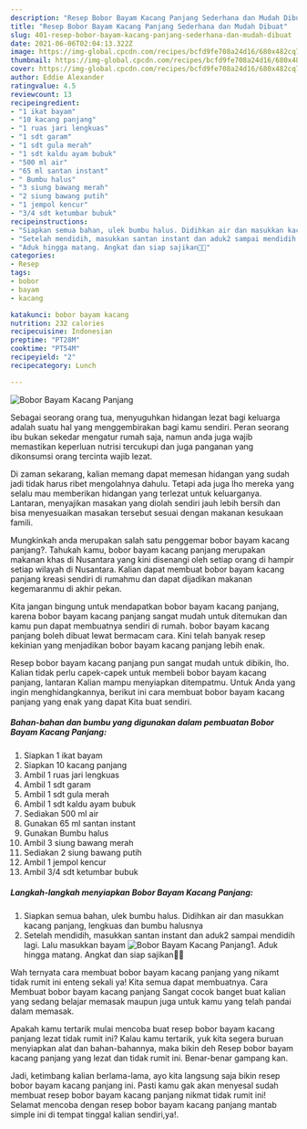 ```yaml
---
description: "Resep Bobor Bayam Kacang Panjang Sederhana dan Mudah Dibuat"
title: "Resep Bobor Bayam Kacang Panjang Sederhana dan Mudah Dibuat"
slug: 401-resep-bobor-bayam-kacang-panjang-sederhana-dan-mudah-dibuat
date: 2021-06-06T02:04:13.322Z
image: https://img-global.cpcdn.com/recipes/bcfd9fe708a24d16/680x482cq70/bobor-bayam-kacang-panjang-foto-resep-utama.jpg
thumbnail: https://img-global.cpcdn.com/recipes/bcfd9fe708a24d16/680x482cq70/bobor-bayam-kacang-panjang-foto-resep-utama.jpg
cover: https://img-global.cpcdn.com/recipes/bcfd9fe708a24d16/680x482cq70/bobor-bayam-kacang-panjang-foto-resep-utama.jpg
author: Eddie Alexander
ratingvalue: 4.5
reviewcount: 13
recipeingredient:
- "1 ikat bayam"
- "10 kacang panjang"
- "1 ruas jari lengkuas"
- "1 sdt garam"
- "1 sdt gula merah"
- "1 sdt kaldu ayam bubuk"
- "500 ml air"
- "65 ml santan instant"
- " Bumbu halus"
- "3 siung bawang merah"
- "2 siung bawang putih"
- "1 jempol kencur"
- "3/4 sdt ketumbar bubuk"
recipeinstructions:
- "Siapkan semua bahan, ulek bumbu halus. Didihkan air dan masukkan kacang panjang, lengkuas dan bumbu halusnya"
- "Setelah mendidih, masukkan santan instant dan aduk2 sampai mendidih lagi. Lalu masukkan bayam"
- "Aduk hingga matang. Angkat dan siap sajikan🙏😋"
categories:
- Resep
tags:
- bobor
- bayam
- kacang

katakunci: bobor bayam kacang 
nutrition: 232 calories
recipecuisine: Indonesian
preptime: "PT28M"
cooktime: "PT54M"
recipeyield: "2"
recipecategory: Lunch

---
```



![Bobor Bayam Kacang Panjang](https://img-global.cpcdn.com/recipes/bcfd9fe708a24d16/680x482cq70/bobor-bayam-kacang-panjang-foto-resep-utama.jpg)

Sebagai seorang orang tua, menyuguhkan hidangan lezat bagi keluarga adalah suatu hal yang menggembirakan bagi kamu sendiri. Peran seorang ibu bukan sekedar mengatur rumah saja, namun anda juga wajib memastikan keperluan nutrisi tercukupi dan juga panganan yang dikonsumsi orang tercinta wajib lezat.

Di zaman  sekarang, kalian memang dapat memesan hidangan yang sudah jadi tidak harus ribet mengolahnya dahulu. Tetapi ada juga lho mereka yang selalu mau memberikan hidangan yang terlezat untuk keluarganya. Lantaran, menyajikan masakan yang diolah sendiri jauh lebih bersih dan bisa menyesuaikan masakan tersebut sesuai dengan makanan kesukaan famili. 



Mungkinkah anda merupakan salah satu penggemar bobor bayam kacang panjang?. Tahukah kamu, bobor bayam kacang panjang merupakan makanan khas di Nusantara yang kini disenangi oleh setiap orang di hampir setiap wilayah di Nusantara. Kalian dapat membuat bobor bayam kacang panjang kreasi sendiri di rumahmu dan dapat dijadikan makanan kegemaranmu di akhir pekan.

Kita jangan bingung untuk mendapatkan bobor bayam kacang panjang, karena bobor bayam kacang panjang sangat mudah untuk ditemukan dan kamu pun dapat membuatnya sendiri di rumah. bobor bayam kacang panjang boleh dibuat lewat bermacam cara. Kini telah banyak resep kekinian yang menjadikan bobor bayam kacang panjang lebih enak.

Resep bobor bayam kacang panjang pun sangat mudah untuk dibikin, lho. Kalian tidak perlu capek-capek untuk membeli bobor bayam kacang panjang, lantaran Kalian mampu menyiapkan ditempatmu. Untuk Anda yang ingin menghidangkannya, berikut ini cara membuat bobor bayam kacang panjang yang enak yang dapat Kita buat sendiri.

<!--inarticleads1-->

##### Bahan-bahan dan bumbu yang digunakan dalam pembuatan Bobor Bayam Kacang Panjang:

1. Siapkan 1 ikat bayam
1. Siapkan 10 kacang panjang
1. Ambil 1 ruas jari lengkuas
1. Ambil 1 sdt garam
1. Ambil 1 sdt gula merah
1. Ambil 1 sdt kaldu ayam bubuk
1. Sediakan 500 ml air
1. Gunakan 65 ml santan instant
1. Gunakan  Bumbu halus
1. Ambil 3 siung bawang merah
1. Sediakan 2 siung bawang putih
1. Ambil 1 jempol kencur
1. Ambil 3/4 sdt ketumbar bubuk




<!--inarticleads2-->

##### Langkah-langkah menyiapkan Bobor Bayam Kacang Panjang:

1. Siapkan semua bahan, ulek bumbu halus. Didihkan air dan masukkan kacang panjang, lengkuas dan bumbu halusnya
1. Setelah mendidih, masukkan santan instant dan aduk2 sampai mendidih lagi. Lalu masukkan bayam
<img src="//assets-global.cpcdn.com/assets/icons/button_play-2c75c40dde080a61004c1f40b05d8f140eaff45d7e9e6481dc71c63d2e7c4909.png" alt="Bobor Bayam Kacang Panjang">1. Aduk hingga matang. Angkat dan siap sajikan🙏😋




Wah ternyata cara membuat bobor bayam kacang panjang yang nikamt tidak rumit ini enteng sekali ya! Kita semua dapat membuatnya. Cara Membuat bobor bayam kacang panjang Sangat cocok banget buat kalian yang sedang belajar memasak maupun juga untuk kamu yang telah pandai dalam memasak.

Apakah kamu tertarik mulai mencoba buat resep bobor bayam kacang panjang lezat tidak rumit ini? Kalau kamu tertarik, yuk kita segera buruan menyiapkan alat dan bahan-bahannya, maka bikin deh Resep bobor bayam kacang panjang yang lezat dan tidak rumit ini. Benar-benar gampang kan. 

Jadi, ketimbang kalian berlama-lama, ayo kita langsung saja bikin resep bobor bayam kacang panjang ini. Pasti kamu gak akan menyesal sudah membuat resep bobor bayam kacang panjang nikmat tidak rumit ini! Selamat mencoba dengan resep bobor bayam kacang panjang mantab simple ini di tempat tinggal kalian sendiri,ya!.

